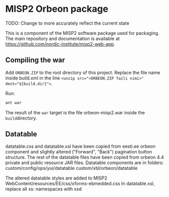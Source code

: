 # MISP2 Orbeon package

TODO: Change to more accurately reflect the current state

This is a component of the MISP2 software package used for packaging. The main
repository and documentation is available at
<https://github.com/nordic-institute/misp2-web-app>.


## Compiling the war

Add `ORBEON.ZIP` to the root directory of this project.
Replace the file name inside build.xml in the line `<unzip src="<ORBEON.ZIP faili nimi>" dest="${build.dir}">`.

Run:
```bash
ant war
```

The result of the `war` target is the file orbeon-misp2.war inside the
`build`directory.

## Datatable

datatable.css and datatable.xsl have been copied from eesti.ee orbeon component and slightly altered ("Forward", "Back") pagination button structure.
The rest of the datatable files have been copied from orbeon 4.4 private and public resource JAR files.
Datatable components are in folders:
custom/config/ops/yui/datatable
custom/xbl/orbeon/datatable

The altered datatable styles are added to MISP2 WebContent/resources/EE/css/xforms-ebmedded.css
In datatable.xsl, replace all xs: namespaces with xsd

